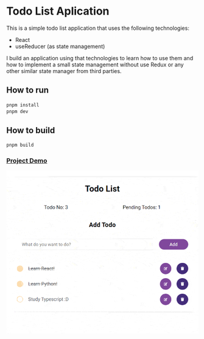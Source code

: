 # Todo List Aplication

This is a simple todo list application that uses the following technologies:
- React
- useReducer (as state management)

I build an application using that technologies to learn how to use them and how to implement a small state management without use Redux or any other similar state manager from third parties.

## How to run
```javascript
pnpm install
pnpm dev
```

## How to build
```javascript
pnpm build
```

### [Project Demo](https://react-todolist-hooks.netlify.app/)

![Project gif example](https://github.com/JesusJimenezC/ImagesExampleProjects/blob/master/todo-useReducer.gif?raw=true)